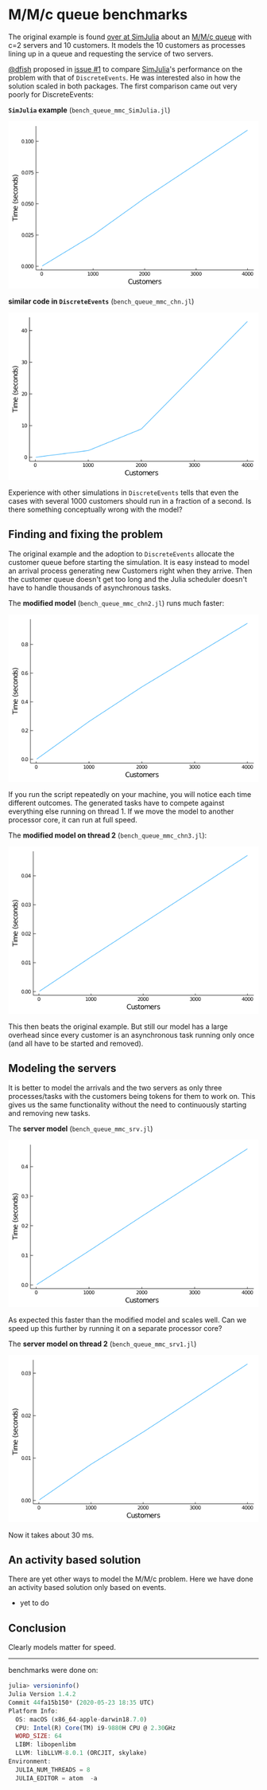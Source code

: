 # M/M/c queue benchmarks

The original example is found [over at SimJulia](https://github.com/BenLauwens/SimJulia.jl/blob/master/examples/queue_mmc.ipynb) about an [M/M/c queue](https://en.wikipedia.org/wiki/M/M/c_queue) with c=2 servers and 10 customers. It models the 10 customers as processes lining up in a queue and requesting the service of two servers.

[@dfish](https://github.com/itsdfish) proposed in [issue #1](https://github.com/pbayer/DiscreteEventsCompanion.jl/issues/1) to compare [SimJulia](https://github.com/BenLauwens/SimJulia.jl)'s performance on the problem with that of `DiscreteEvents`. He was interested also in how the solution scaled in both packages. The first comparison came out very poorly for DiscreteEvents:

**`SimJulia` example** (`bench_queue_mmc_SimJulia.jl`)

![SimJulia example](img/bench_queue_mmc_SimJulia.png)

**similar code in `DiscreteEvents`** (`bench_queue_mmc_chn.jl`)

![DiscreteEvents adoption](img/bench_queue_mmc_chn.png)

Experience with other simulations in `DiscreteEvents` tells that even the cases with several 1000 customers should run in a fraction of a second. Is there something conceptually wrong with the model?

## Finding and fixing the problem

The original example and the adoption to `DiscreteEvents` allocate the customer queue before starting the simulation. It is easy instead to model an arrival process  generating new Customers right when they arrive. Then the customer queue doesn't get too long and the Julia scheduler doesn't have to handle thousands of asynchronous tasks.

The **modified model** (`bench_queue_mmc_chn2.jl`) runs much faster:

![with arrival process](img/bench_queue_mmc_chn2.png)

If you run the script repeatedly on your machine, you will notice each time different outcomes. The generated tasks have to compete against everything else running on thread 1. If we move the model to another processor core, it can run at full speed.

The **modified model on thread 2** (`bench_queue_mmc_chn3.jl`):

![with arrival process on thread 2](img/bench_queue_mmc_chn3.png)

This then beats the original example. But still our model has a large overhead since  every customer is an asynchronous task running only once (and all have to be started and removed).

## Modeling the servers

It is better to model the arrivals and the two servers as only three processes/tasks with the customers being tokens for them to work on. This gives us the same functionality without the need to continuously starting and removing new tasks.

The **server model** (`bench_queue_mmc_srv.jl`)

![the server model](img/bench_queue_mmc_srv.png)

As expected this faster than the modified model and scales well. Can we speed up this further by running it on a separate processor core?

The **server model on thread 2** (`bench_queue_mmc_srv1.jl`)

![the server model on thread 2](img/bench_queue_mmc_srv1.png)

Now it takes about 30 ms.

## An activity based solution

There are yet other ways to model the M/M/c problem. Here we have done an activity based solution only based on events.

- yet to do

## Conclusion

Clearly models matter for speed.

----
benchmarks were done on:

```julia
julia> versioninfo()
Julia Version 1.4.2
Commit 44fa15b150* (2020-05-23 18:35 UTC)
Platform Info:
  OS: macOS (x86_64-apple-darwin18.7.0)
  CPU: Intel(R) Core(TM) i9-9880H CPU @ 2.30GHz
  WORD_SIZE: 64
  LIBM: libopenlibm
  LLVM: libLLVM-8.0.1 (ORCJIT, skylake)
Environment:
  JULIA_NUM_THREADS = 8
  JULIA_EDITOR = atom  -a
```
